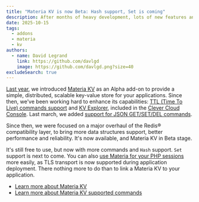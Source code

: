 ```yaml
---
title: "Materia KV is now Beta: Hash support, Set is coming"
description: After months of heavy development, lots of new features and improvements are coming to Materia KV
date: 2025-10-15
tags:
  - addons
  - materia
  - kv
authors:
  - name: David Legrand
    link: https://github.com/davlgd
    image: https://github.com/davlgd.png?size=40
excludeSearch: true
---
```


[Last year](/changelog/2024/06-11-materia-kv-public-alpha/), we introduced [Materia KV](/doc/addons/materia-kv/) as an Alpha add-on to provide a simple, distributed, scalable key-value store for your applications. Since then, we've been working hard to enhance its capabilities: [TTL (Time To Live) commands support](/changelog/2024/10-01-materia-kv-ttl-layer-update/) and [KV Explorer](/changelog/2024/11-28-kv-explorer-available/), included in the [Clever Cloud Console](https://console.clever-cloud.com). Last march, we added [support for JSON GET/SET/DEL commands](https://www.clever.cloud/developers/changelog/2025/03-12-materia-kv-json/).

Since then, we were focused on a major overhaul of the Redis® compatibility layer, to bring more data structures support, better performance and reliability. It's now available, and Materia KV in Beta stage.

It's still free to use, but now with more commands and `Hash` support. `Set` support is next to come. You can also [use Materia for your PHP sessions](http://localhost:1313/developers/doc/applications/php/#use-materia-kv-or-redis-to-store-php-sessions) more easily, as TLS transport is now supported during application deployment. There nothing more to do than to link a Materia KV to your application.

- [Learn more about Materia KV](/doc/addons/materia-kv/)
- [Learn more about Materia KV supported commands](/doc/addons/materia-kv/#supported-types-and-commands)
